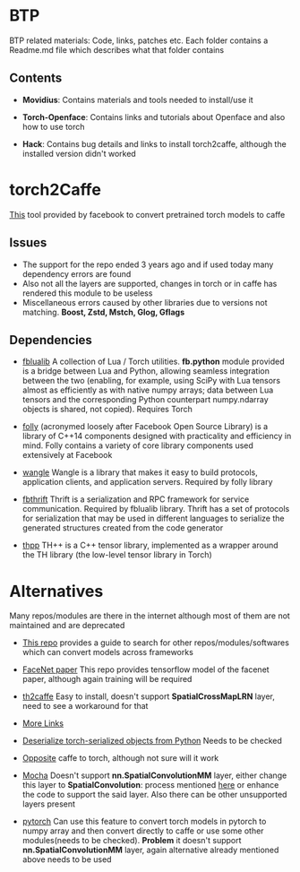 # BTP
BTP related materials: Code, links, patches etc. Each folder contains a Readme.md file which describes what that folder contains

## Contents
* **Movidius**: Contains materials and tools needed to install/use it

* **Torch-Openface**: Contains links and tutorials about Openface and also how to use torch

* **Hack**: Contains bug details and links to install torch2caffe, although the installed version didn't worked

# torch2Caffe
[This](https://github.com/facebook/fb-caffe-exts) tool provided by facebook to convert pretrained torch models to caffe

## Issues
* The support for the repo ended 3 years ago and if used today many dependency errors are found
* Also not all the layers are supported, changes in torch or in caffe has rendered this module to be useless
* Miscellaneous errors caused by other libraries due to versions not matching. **Boost, Zstd, Mstch, Glog, Gflags**

## Dependencies
* [fblualib](https://github.com/facebookarchive/fblualib) A collection of Lua / Torch utilities. **fb.python** module provided is a bridge between Lua and Python, allowing seamless integration between the two (enabling, for example, using SciPy with Lua tensors almost as efficiently as with native numpy arrays; data between Lua tensors and the corresponding Python counterpart numpy.ndarray objects is shared, not copied). Requires Torch

* [folly](https://github.com/facebook/folly) (acronymed loosely after Facebook Open Source Library) is a library of C++14 components designed with practicality and efficiency in mind. Folly contains a variety of core library components used extensively at Facebook

* [wangle](https://github.com/facebook/wangle) Wangle is a library that makes it easy to build protocols, application clients, and application servers. Required by folly library

* [fbthrift](https://github.com/facebook/fbthrift) Thrift is a serialization and RPC framework for service communication. Required by fblualib library. Thrift has a set of protocols for serialization that may be used in different languages to serialize the generated structures created from the code generator

* [thpp](https://github.com/facebook/thpp) TH++ is a C++ tensor library, implemented as a wrapper around the TH library (the low-level tensor library in Torch)

# Alternatives
Many repos/modules are there in the internet although most of them are not maintained and are deprecated

* [This repo](https://github.com/ysh329/deep-learning-model-convertor) provides a guide to search for other repos/modules/softwares which can convert models across frameworks

* [FaceNet paper](https://github.com/davidsandberg/facenet) This repo provides tensorflow model of the facenet paper, although again training will be required

* [th2caffe](https://github.com/e-lab/th2caffe) Easy to install, doesn't support **SpatialCrossMapLRN** layer, need to see a workaround for that

* [More Links](https://discuss.pytorch.org/t/convert-import-torch-model-to-pytorch/37)

* [Deserialize torch-serialized objects from Python](https://github.com/bshillingford/python-torchfile) Needs to be checked

* [Opposite](https://github.com/fanq15/caffe_to_torch_to_pytorch) caffe to torch, although not sure will it work

* [Mocha](https://github.com/kuangliu/mocha) Doesn't support **nn.SpatialConvolutionMM** layer, either change this layer to **SpatialConvolution**: process mentioned [here](https://discuss.pytorch.org/t/load-lua-got-unknown-lua-class/1678) or enhance the code to support the said layer. Also there can be other unsupported layers present

* [pytorch](https://stackoverflow.com/questions/41861354/loading-torch7-trained-models-t7-in-pytorch) Can use this feature to convert torch models in pytorch to numpy array and then convert directly to caffe or use some other modules(needs to be checked). **Problem** it doesn't support **nn.SpatialConvolutionMM** layer, again alternative already mentioned above needs to be used
